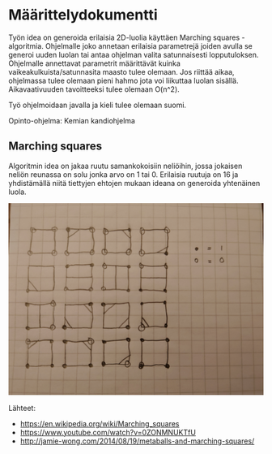 # Määrittelydokumentti

Työn idea on generoida erilaisia 2D-luolia käyttäen Marching squares -algoritmia. Ohjelmalle joko annetaan erilaisia parametrejä joiden avulla se generoi uuden luolan tai antaa ohjelman valita satunnaisesti lopputuloksen. Ohjelmalle annettavat parametrit määrittävät kuinka vaikeakulkuista/satunnasita maasto tulee olemaan. Jos riittää aikaa, ohjelmassa tulee olemaan pieni hahmo jota voi liikuttaa luolan sisällä. Aikavaativuuden tavoitteeksi tulee olemaan O(n^2).

Työ ohjelmoidaan javalla ja kieli tulee olemaan suomi.

Opinto-ohjelma: Kemian kandiohjelma

## Marching squares

Algoritmin idea on jakaa ruutu samankokoisiin neliöihin, jossa jokaisen neliön reunassa on solu jonka arvo on 1 tai 0. Erilaisia ruutuja on 16 ja yhdistämällä niitä tiettyjen ehtojen mukaan ideana on generoida yhtenäinen luola. 

![Marching squares](https://github.com/JerryTammi/MarchingSquaresTiralabra/blob/main/Dokumentaatio/Kuvat/ms2.JPG)

Lähteet:
 - https://en.wikipedia.org/wiki/Marching_squares
 - https://www.youtube.com/watch?v=0ZONMNUKTfU
 - http://jamie-wong.com/2014/08/19/metaballs-and-marching-squares/
